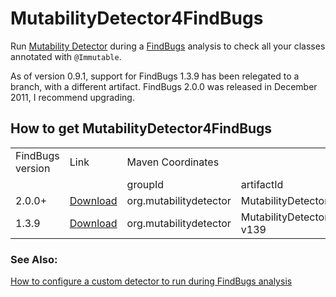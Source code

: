 # MutabilityDetector4FindBugs


Run [Mutability Detector](https://github.com/MutabilityDetector/MutabilityDetector) during a [FindBugs](http://findbugs.sourceforge.net/) analysis to check all your classes annotated with `@Immutable`.

As of version 0.9.1, support for FindBugs 1.3.9 has been relegated to a branch, with a different artifact. FindBugs 2.0.0 was released in December 2011, I recommend upgrading.

## How to get MutabilityDetector4FindBugs



<table>
    <tr>
        <td colspan=1>FindBugs version
        <td colspan=1>Link</td>
        <td colspan=3>Maven Coordinates</td>
    <tr>
        <td>
        <td>
        <td>groupId</td>
        <td>artifactId</td>
        <td>version</td>
    </tr>
    <tr>
        <td>2.0.0+</td>
        <td><a href="http://search.maven.org/remotecontent?filepath=org/mutabilitydetector/MutabilityDetector4FindBugs/0.9.1/MutabilityDetector4FindBugs-0.9.1.jar">Download</a></td>
        <td>org.mutabilitydetector</td>
        <td>MutabilityDetector4FindBugs</td>
        <td>0.9.1</td>
    </tr>
    <tr>
        <td>1.3.9</td>
        <td><a href="http://search.maven.org/remotecontent?filepath=org/mutabilitydetector/MutabilityDetector4FindBugs-v139/0.9.1/MutabilityDetector4FindBugs-v139-0.9.1.jar">Download</a></td>
        <td>org.mutabilitydetector</td>
        <td>MutabilityDetector4FindBugs-v139</td>
        <td>0.9.1</td>
    </tr>
</table>


### See Also:

[How to configure a custom detector to run during FindBugs analysis](https://code.google.com/p/findbugs/wiki/DetectorPluginTutorial#Loading_Our_Plugin)

